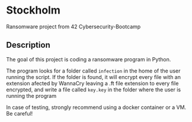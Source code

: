 # Stockholm
Ransomware project from 42 Cybersecurity-Bootcamp

## Description
The goal of this project is coding a ransomware program in Python.

The program looks for a folder called `infection` in the home of the user running the script. If the folder is found, it will encrypt every file with an extension afected by WannaCry leaving a .ft file extension to every file encrypted, and write a file called `key.key` in the folder where the user is running the program

In case of testing, strongly recommend using a docker container or a VM. Be careful!

